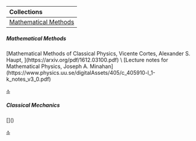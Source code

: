 | Collections |                 
| :-----------|
| [Mathematical Methods](#0) |


<h5 id="0">Mathematical Methods</h5>
[Mathematical Methods of Classical Physics, Vicente Cortes, Alexander S. Haupt, ](https://arxiv.org/pdf/1612.03100.pdf) \
[Lecture notes for Mathematical Physics, Joseph A. Minahan](https://www.physics.uu.se/digitalAssets/405/c_405910-l_1-k_notes_v3_0.pdf)

[🔝](#)

<h5 id="1">Classical Mechanics</h5>
[]()

[🔝](#)
